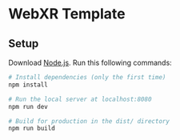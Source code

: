 # WebXR Template

## Setup
Download [Node.js](https://nodejs.org/en/download/).
Run this following commands:

``` bash
# Install dependencies (only the first time)
npm install

# Run the local server at localhost:8080
npm run dev

# Build for production in the dist/ directory
npm run build
```
